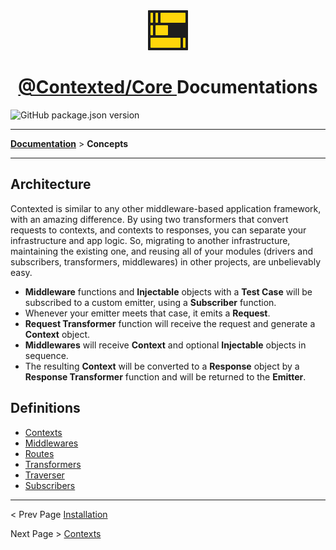 <div align="center">
    <img alt="Contexted Logo" width="64" src="https://raw.githubusercontent.com/contexted-js/brand/master/dark/main-fill.svg">
    <h1>
		<a href="https://github.com/contexted-js/core">
        	@Contexted/Core
    	</a>
		<span>Documentations</span>
	</h1>
</div>

<img alt="GitHub package.json version" src="https://img.shields.io/github/package-json/v/contexted-js/core">

---

[**Documentation**](../README.md) > **Concepts**

---

## Architecture

Contexted is similar to any other middleware-based application framework, with an amazing difference. By using two transformers that convert requests to contexts, and contexts to responses, you can separate your infrastructure and app logic. So, migrating to another infrastructure, maintaining the existing one, and reusing all of your modules (drivers and subscribers, transformers, middlewares) in other projects, are unbelievably easy.

- **Middleware** functions and **Injectable** objects with a **Test Case** will be subscribed to a custom emitter, using a **Subscriber** function.
- Whenever your emitter meets that case, it emits a **Request**.
- **Request Transformer** function will receive the request and generate a **Context** object.
- **Middlewares** will receive **Context** and optional **Injectable** objects in sequence.
- The resulting **Context** will be converted to a **Response** object by a **Response Transformer** function and will be returned to the **Emitter**.

## Definitions

-	[Contexts](contexts.md)
-   [Middlewares](middlewares.md)
-   [Routes](routes.md)
-   [Transformers](transformers.md)
-   [Traverser](traverser.md)
-   [Subscribers](subscribers.md)

---

< Prev Page
[Installation](../installation.md)

Next Page >
[Contexts](contexts.md)
